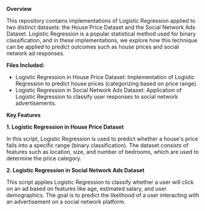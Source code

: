 **Overview**

This repository contains implementations of Logistic Regression applied to two distinct datasets: the House Price Dataset and the Social Network Ads Dataset. Logistic Regression is a popular statistical method used for binary classification, and in these implementations, we explore how this technique can be applied to predict outcomes such as house prices and social network ad responses.

**Files Included:**

- Logistic Regression in House Price Dataset: Implementation of Logistic Regression to predict house prices (categorizing based on price range).
- Logistic Regression in Social Network Ads Dataset: Application of Logistic Regression to classify user responses to social network advertisements.


**Key Features**

**1. Logistic Regression in House Price Dataset**

In this script, Logistic Regression is used to predict whether a house's price falls into a specific range (binary classification). The dataset consists of features such as location, size, and number of bedrooms, which are used to determine the price category.

**2. Logistic Regression in Social Network Ads Dataset**
   
This script applies Logistic Regression to classify whether a user will click on an ad based on features like age, estimated salary, and user demographics. The goal is to predict the likelihood of a user interacting with an advertisement on a social network platform.

